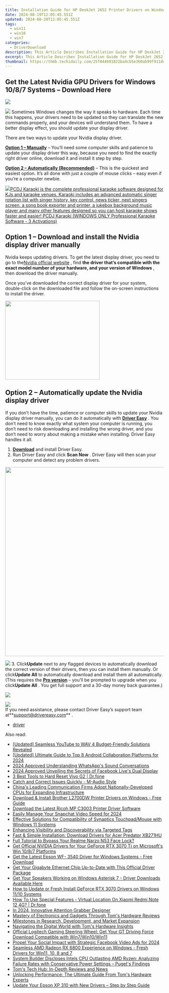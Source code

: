 ```yaml
---
title: Installation Guide for HP DeskJet 2652 Printer Drivers on Windows 11/10/8/7 Systems
date: 2024-08-19T12:05:45.551Z
updated: 2024-08-20T12:05:45.551Z
tags:
  - win11
  - win10
  - win7
categories:
  - DriverDownload
description: This Article Describes Installation Guide for HP DeskJet 2652 Printer Drivers on Windows 11/10/8/7 Systems
excerpt: This Article Describes Installation Guide for HP DeskJet 2652 Printer Drivers on Windows 11/10/8/7 Systems
thumbnail: https://thmb.techidaily.com/25f844691822ba4cb5e360ab99f911dddda24c96d9c140ba9ad85b4664a5d151.png
---
```


## Get the Latest Nvidia GPU Drivers for Windows 10/8/7 Systems – Download Here

<!-- affiliate ads begin -->
<a href="https://shop.mondly.com/affiliate.php?ACCOUNT=ATISTUDI&AFFILIATE=108875&PATH=https%3A%2F%2Fwww.mondly.com%3FAFFILIATE%3D108875%26RESOURCE%3D%2BGeneral%2B970x90%2B"><img src="https://secure.avangate.com/images/merchant/69c418c33ec2e1a4267fa9bb77fa1428/general-970x90.gif" border="0"></a>
<!-- affiliate ads end -->
![](https://images.drivereasy.com/wp-content/uploads/2018/08/img_5b7e946a16130-300x190.jpg) Sometimes Windows changes the way it speaks to hardware. Each time this happens, your drivers need to be updated so they can translate the new commands properly, and your devices will understand them. To have a better display effect, you should update your display driver.

There are two ways to update your Nvidia display driver.

[**Option 1 – Manually**](https://tools.techidaily.com/drivereasy/download/) – You’ll need some computer skills and patience to update your display driver this way, because you need to find the exactly right driver online, download it and install it step by step.

[**Option 2 – Automatically (Recommended)**](https://www.drivereasy.com/knowledge/nvidia-display-driver-download-and-install-for-windows/#o2) – This is the quickest and easiest option. It’s all done with just a couple of mouse clicks – easy even if you’re a computer newbie.

<!-- affiliate ads begin -->
<a href="https://shop.pcdj.com/order/checkout.php?PRODS=4698832&QTY=1&AFFILIATE=108875&CART=1"> <img src="https://secure.avangate.com/images/merchant/47f4b6321e9fd8e8f7326a6adc1a7c1e/products/karaoki-new-searchresultspane.jpg" border="0">PCDJ Karaoki is the complete professional karaoke software designed for KJs and karaoke venues. Karaoki includes an advanced automatic singer rotation list with singer history, key control, news ticker, next singers screen, a song book exporter and printer, a jukebox background music player and many other features designed so you can host karaoke shows faster and easier! 
 PCDJ Karaoki (WINDOWS ONLY Professional Karaoke Software - 3 Activations)</a>
<!-- affiliate ads end -->
## Option 1 – Download and install the Nvidia display driver manually

 Nvidia keeps updating drivers. To get the latest display driver, you need to go to the[Nvidia official website](https://www.nvidia.com/Download/index.aspx?lang=en-us) , find **the driver that’s compatible with the exact model number of your hardware, and your version of Windows** , then download the driver manually.

 Once you’ve downloaded the correct display driver for your system, double-click on the downloaded file and follow the on-screen instructions to install the driver.

<!-- affiliate ads begin -->
<a href="https://modlily.sjv.io/c/5597632/1997817/17059" target="_top" id="1997817"><img src="//a.impactradius-go.com/display-ad/17059-1997817" border="0" alt="" width="300" height="250"/></a><img height="0" width="0" src="https://imp.pxf.io/i/5597632/1997817/17059" style="position:absolute;visibility:hidden;" border="0" />
<!-- affiliate ads end -->
## Option 2 – Automatically update the Nvidia display driver

 If you don’t have the time, patience or computer skills to update your Nvidia display driver manually, you can do it automatically with **[Driver Easy](https://tools.techidaily.com/drivereasy/download/)**  . You don’t need to know exactly what system your computer is running, you don’t need to risk downloading and installing the wrong driver, and you don’t need to worry about making a mistake when installing. Driver Easy handles it all.

1. **[Download](https://tools.techidaily.com/drivereasy/download/)**  and install Driver Easy.
2. Run Driver Easy and click **Scan Now** . Driver Easy will then scan your computer and detect any problem drivers.  
<!-- affiliate ads begin -->
<a href="https://appsumo.8odi.net/c/5597632/2082532/7443" target="_top" id="2082532"><img src="//a.impactradius-go.com/display-ad/7443-2082532" border="0" alt="" width="1200" height="600"/></a><img height="0" width="0" src="https://appsumo.8odi.net/i/5597632/2082532/7443" style="position:absolute;visibility:hidden;" border="0" />
<!-- affiliate ads end -->
![](https://images.drivereasy.com/wp-content/uploads/2018/09/img_5ba09ca3136e1.jpg)
3. Click**Update** next to any flagged devices to automatically download the correct version of their drivers, then you can install them manually. Or click**Update All** to automatically download and install them all automatically. (This requires the **[Pro version](https://tools.techidaily.com/drivereasy/download/)**  – you’ll be prompted to upgrade when you click**Update All** . You get full support and a 30-day money back guarantee.)  
<!-- affiliate ads begin -->
<a href="https://store.bitdefender.com/affiliate.php?ACCOUNT=BITLATIN&AFFILIATE=108875&PATH=http%3A%2F%2Fwww.bitdefender.com%2Fbusiness%3FAFFILIATE%3D108875%26RESOURCE%3D30%2525%2BOff%2Ball%2BGravityZone%2BProducts"><img src="https://www.bitdefender.com/content/dam/bitdefender/business/campaign/1200X628.png" border="0"></a>
<!-- affiliate ads end -->
![](https://images.drivereasy.com/wp-content/uploads/2018/09/img_5bacace00b167.jpg)  
 If you need assistance, please contact Driver Easy’s support team at**<support@drivereasy.com>** .

* [driver](https://tools.techidaily.com/drivereasy/download/)

<ins class="adsbygoogle"
     style="display:block"
     data-ad-format="autorelaxed"
     data-ad-client="ca-pub-7571918770474297"
     data-ad-slot="1223367746"></ins>



<ins class="adsbygoogle"
     style="display:block"
     data-ad-client="ca-pub-7571918770474297"
     data-ad-slot="8358498916"
     data-ad-format="auto"
     data-full-width-responsive="true"></ins>

<span class="atpl-alsoreadstyle">Also read:</span>
<div><ul>
<li><a href="https://facebook-record-videos.techidaily.com/updated-seamless-youtube-to-wav-4-budget-friendly-solutions-revealed/"><u>[Updated] Seamless YouTube to WAV  4 Budget-Friendly Solutions Revealed</u></a></li>
<li><a href="https://remote-screen-capture.techidaily.com/updated-ultimate-guide-to-top-8-android-collaboration-platforms-for-2024/"><u>[Updated] Ultimate Guide to Top 8 Android Collaboration Platforms for 2024</u></a></li>
<li><a href="https://some-guidance.techidaily.com/2024-approved-understanding-whatsapps-sound-conversations/"><u>2024 Approved  Understanding WhatsApp's Sound Conversations</u></a></li>
<li><a href="https://facebook-video-recording.techidaily.com/2024-approved-unveiling-the-secrets-of-facebook-lives-dual-display/"><u>2024 Approved  Unveiling the Secrets of Facebook Live's Dual Display</u></a></li>
<li><a href="https://phone-solutions.techidaily.com/3-best-tools-to-hard-reset-vivo-g2-drfone-by-drfone-reset-android-reset-android/"><u>3 Best Tools to Hard Reset Vivo G2 | Dr.fone</u></a></li>
<li><a href="https://driver-install.techidaily.com/catch-and-correct-issues-quickly-m-audio-style/"><u>Catch and Correct Issues Quickly - M-Audio Style</u></a></li>
<li><a href="https://hardware-help.techidaily.com/chinas-leading-communication-firms-adopt-nationally-developed-cpus-for-expanding-infrastructure/"><u>China's Leading Communication Firms Adopt Nationally-Developed CPUs for Expanding Infrastructure</u></a></li>
<li><a href="https://hardware-help.techidaily.com/download-and-install-brother-l2700dw-printer-drivers-on-windows-free-guide/"><u>Download & Install Brother L2700DW Printer Drivers on Windows - Free Guide</u></a></li>
<li><a href="https://hardware-help.techidaily.com/download-the-latest-ricoh-mp-c3003-printer-driver-software/"><u>Download the Latest Ricoh MP C3003 Printer Driver Software</u></a></li>
<li><a href="https://snapchat-videos.techidaily.com/easily-manage-your-snapchat-video-speed-for-2024/"><u>Easily Manage Your Snapchat Video Speed for 2024</u></a></li>
<li><a href="https://hardware-help.techidaily.com/effective-solutions-for-compatibility-of-synaptics-touchpadmouse-with-windows-11-systems/"><u>Effective Solutions for Compatibility of Synaptics Touchpad/Mouse with Windows 11 Systems</u></a></li>
<li><a href="https://youtube-clips.techidaily.com/enhancing-visibility-and-discoverability-via-targeted-tags/"><u>Enhancing Visibility and Discoverability via Targeted Tags</u></a></li>
<li><a href="https://hardware-help.techidaily.com/fast-and-simple-installation-download-drivers-for-acer-predator-xb271hu/"><u>Fast & Simple Installation: Download Drivers for Acer Predator XB271HU</u></a></li>
<li><a href="https://easy-unlock-android.techidaily.com/full-tutorial-to-bypass-your-realme-narzo-n53-face-lock-by-drfone-android/"><u>Full Tutorial to Bypass Your Realme Narzo N53 Face Lock?</u></a></li>
<li><a href="https://hardware-help.techidaily.com/get-official-nvidia-drivers-for-your-geforce-rtx-3070-ti-on-microsofts-win-1087-platforms/"><u>Get Official NVIDIA Drivers for Your GeForce RTX 3070 Ti on Microsoft's Win 10/8/7 Platforms</u></a></li>
<li><a href="https://hardware-help.techidaily.com/1722967896242-get-the-latest-epson-wf-3540-driver-for-windows-systems-free-download/"><u>Get the Latest Epson WF- 3540 Driver for Windows Systems - Free Download</u></a></li>
<li><a href="https://hardware-help.techidaily.com/get-your-gigabyte-ethernet-chip-up-to-date-with-this-official-driver-package/"><u>Get Your Gigabyte Ethernet Chip Up-to-Date with This Official Driver Package</u></a></li>
<li><a href="https://hardware-help.techidaily.com/get-your-speakers-working-on-windows-asterisk-7-driver-downloads-available-here/"><u>Get Your Speakers Working on Windows Asterisk 7 - Driver Downloads Available Here</u></a></li>
<li><a href="https://hardware-help.techidaily.com/how-to-update-or-fresh-install-geforce-rtx-3070-drivers-on-windows-1110-systems/"><u>How to Update or Fresh Install GeForce RTX 3070 Drivers on Windows 11/10 Systems</u></a></li>
<li><a href="https://change-location.techidaily.com/how-to-use-special-features-virtual-location-on-xiaomi-redmi-note-12-4g-drfone-by-drfone-virtual-android/"><u>How To Use Special Features - Virtual Location On Xiaomi Redmi Note 12 4G? | Dr.fone</u></a></li>
<li><a href="https://some-techniques.techidaily.com/in-2024-innovative-attention-grabber-designer/"><u>In 2024, Innovative Attention Grabber Designer</u></a></li>
<li><a href="https://hardware-help.techidaily.com/mastery-of-electronics-and-gadgets-through-toms-hardware-reviews/"><u>Mastery of Electronics and Gadgets Through Tom's Hardware Reviews</u></a></li>
<li><a href="https://hardware-help.techidaily.com/milestones-in-research-development-and-market-expansion/"><u>Milestones in Research, Development, and Market Expansion</u></a></li>
<li><a href="https://hardware-help.techidaily.com/navigating-the-digital-world-with-toms-hardware-insights/"><u>Navigating the Digital World with Tom's Hardware Insights</u></a></li>
<li><a href="https://hardware-help.techidaily.com/official-logitech-gaming-steering-wheel-get-your-gt-driving-force-download-compatible-with-win7win10win11/"><u>Official Logitech Gaming Steering Wheel: Get Your GT Driving Force Download Compatible with Win7/Win10/Win11</u></a></li>
<li><a href="https://facebook-clips.techidaily.com/propel-your-social-impact-with-strategic-facebook-video-ads-for-2024/"><u>Propel Your Social Impact with Strategic Facebook Video Ads for 2024</u></a></li>
<li><a href="https://hardware-help.techidaily.com/1722974264243-seamless-amd-radeon-rx-6800-experience-on-windows-fresh-drivers-for-win11-10-8-and-7/"><u>Seamless AMD Radeon RX 6800 Experience on Windows - Fresh Drivers for Win11, 10, 8 and 7</u></a></li>
<li><a href="https://hardware-help.techidaily.com/system-builder-discloses-intels-cpu-outlasting-amd-ryzen-analyzing-failure-rates-with-conservative-power-settings-pugets-findings/"><u>System Builder Discloses Intels CPU Outlasting AMD Ryzen: Analyzing Failure Rates with Conservative Power Settings – Puget's Findings</u></a></li>
<li><a href="https://hardware-help.techidaily.com/toms-tech-hub-in-depth-reviews-and-news/"><u>Tom's Tech Hub: In-Depth Reviews and News</u></a></li>
<li><a href="https://hardware-help.techidaily.com/unlocking-performance-the-ultimate-guide-from-toms-hardware-experts/"><u>Unlocking Performance: The Ultimate Guide From Tom's Hardware Experts</u></a></li>
<li><a href="https://hardware-help.techidaily.com/update-your-epson-xp-310-with-new-drivers-step-by-step-guide/"><u>Update Your Epson XP 310 with New Drivers – Step by Step Guide</u></a></li>
</ul></div>
